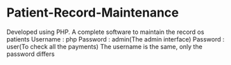 # Patient-Record-Maintenance
Developed using PHP. A complete software to maintain the record os patients
Username : php
Password : admin(The admin interface)
Password : user(To check all the payments)
The username is the same, only the password differs
